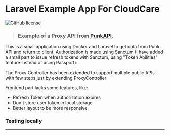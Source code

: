 # Laravel Example App For CloudCare

 [![GitHub license](https://img.shields.io/github/license/gothinkster/laravel-realworld-example-app.svg)](https://raw.githubusercontent.com/gothinkster/laravel-realworld-example-app/master/LICENSE)

> ### Example of a Proxy API from [PunkAPI](https://punkapi.com).

This is a small application using Docker and Laravel to get data from Punk API and return to client.
Authorization is made using Sanctum (I have added a small part to issue refresh tokens with Sanctum, using "Token Abilities" feature instead of using Passport).

The Proxy Controller has been extended to support multiple public APIs with few steps just by extending ProxyController

Frontend part lacks some features, like:
- Refresh Token when authorization expires
- Don't store user token in local storage
- Better layout to be more responsive

### Testing locally

----

